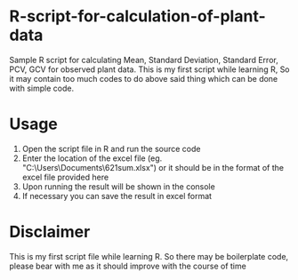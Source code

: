 # R-script-for-calculation-of-plant-data
Sample R script for calculating Mean, Standard Deviation, Standard Error, PCV, GCV for observed plant data. This is my first script while learning R, So it may contain too much codes to do above said thing which can be done with simple code.

# Usage
1. Open the script file in R and run the source code
2. Enter the location of the excel file (eg. "C:\Users\Documents\621sum.xlsx") or it should be in the format of the excel file provided here
3. Upon running the result will be shown in the console
4. If necessary you can save the result in excel format

# Disclaimer
This  is my first script file while learning R. So there may be boilerplate code, please bear with me as it should improve with the course of time 
